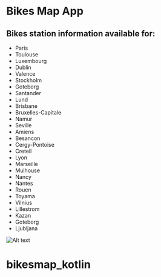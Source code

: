 # Bikes Map App

## Bikes station information available for:
- Paris
- Toulouse
- Luxembourg
- Dublin
- Valence
- Stockholm
- Goteborg
- Santander
- Lund
- Brisbane
- Bruxelles-Capitale
- Namur
- Seville
- Amiens
- Besancon
- Cergy-Pontoise
- Creteil
- Lyon
- Marseille
- Mulhouse
- Nancy
- Nantes
- Rouen
- Toyama
- Vilnius
- Lillestrom
- Kazan
- Goteborg
- Ljubljana

![Alt text](/screenImages/splashScreen.png?raw=true "Splash Screen")
# bikesmap_kotlin

